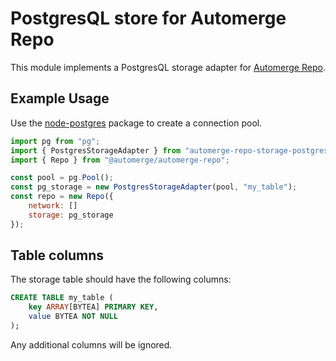# PostgresQL store for Automerge Repo

This module implements a PostgresQL storage adapter for [Automerge Repo](https://github.com/automerge/automerge-repo).

## Example Usage

Use the [node-postgres](https://node-postgres.com) package to create a connection pool.

```js
import pg from "pg";
import { PostgresStorageAdapter } from "automerge-repo-storage-postgres";
import { Repo } from "@automerge/automerge-repo";

const pool = pg.Pool();
const pg_storage = new PostgresStorageAdapter(pool, "my_table");
const repo = new Repo({
    network: []
    storage: pg_storage
});
```

## Table columns

The storage table should have the following columns:

```sql
CREATE TABLE my_table (
    key ARRAY[BYTEA] PRIMARY KEY,
    value BYTEA NOT NULL
);
```

Any additional columns will be ignored.